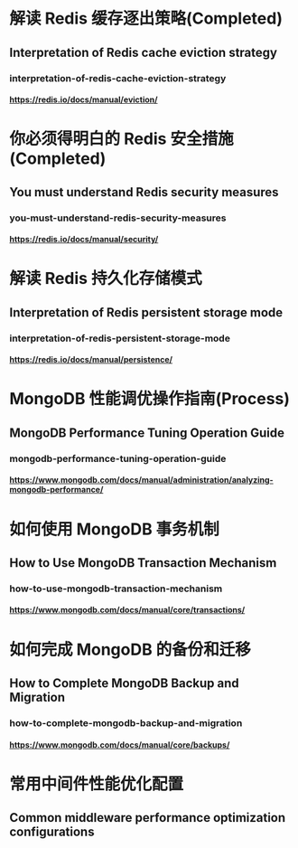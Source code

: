 
# 解读 Redis 缓存逐出策略(Completed)
## Interpretation of Redis cache eviction strategy
### interpretation-of-redis-cache-eviction-strategy
#### https://redis.io/docs/manual/eviction/

# 你必须得明白的 Redis 安全措施(Completed)
## You must understand Redis security measures
### you-must-understand-redis-security-measures
#### https://redis.io/docs/manual/security/

# 解读 Redis 持久化存储模式
## Interpretation of Redis persistent storage mode
### interpretation-of-redis-persistent-storage-mode
#### https://redis.io/docs/manual/persistence/

# MongoDB 性能调优操作指南(Process)
## MongoDB Performance Tuning Operation Guide
### mongodb-performance-tuning-operation-guide
#### https://www.mongodb.com/docs/manual/administration/analyzing-mongodb-performance/

# 如何使用 MongoDB 事务机制
## How to Use MongoDB Transaction Mechanism
### how-to-use-mongodb-transaction-mechanism
#### https://www.mongodb.com/docs/manual/core/transactions/

# 如何完成 MongoDB 的备份和迁移
## How to Complete MongoDB Backup and Migration
### how-to-complete-mongodb-backup-and-migration
#### https://www.mongodb.com/docs/manual/core/backups/

# 常用中间件性能优化配置
## Common middleware performance optimization configurations